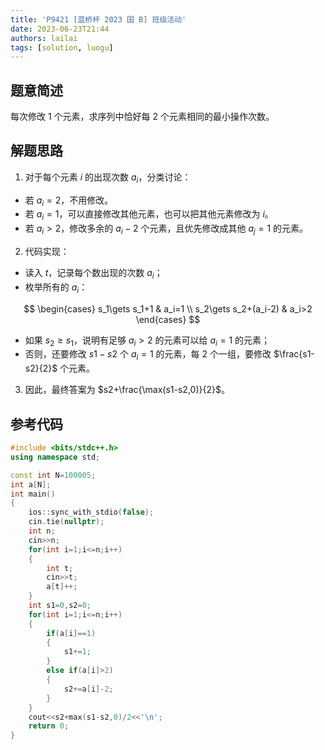 ```yaml
---
title: 'P9421 [蓝桥杯 2023 国 B] 班级活动'
date: 2023-06-23T21:44
authors: lailai
tags: [solution, luogu]
---
```


<Solution pid="P9421" aid="u9pkvxyw" />

<!-- truncate -->

## 题意简述

每次修改 $1$ 个元素，求序列中恰好每 $2$ 个元素相同的最小操作次数。

## 解题思路

1. 对于每个元素 $i$ 的出现次数 $a_i$，分类讨论：

- 若 $a_i=2$，不用修改。
- 若 $a_i=1$，可以直接修改其他元素，也可以把其他元素修改为 $i$。
- 若 $a_i>2$，修改多余的 $a_i-2$ 个元素，且优先修改成其他 $a_j=1$ 的元素。

2. 代码实现：

- 读入 $t$，记录每个数出现的次数 $a_i$；
- 枚举所有的 $a_i$：

$$
\begin{cases}
  s_1\gets s_1+1 & a_i=1 \\
  s_2\gets s_2+(a_i-2) & a_i>2
\end{cases}
$$

- 如果 $s_2\ge s_1$，说明有足够 $a_i>2$ 的元素可以给 $a_i=1$ 的元素；
- 否则，还要修改 $s1-s2$ 个 $a_i=1$ 的元素，每 $2$ 个一组，要修改 $\frac{s1-s2}{2}$ 个元素。

3. 因此，最终答案为 $s2+\frac{\max(s1-s2,0)}{2}$。

## 参考代码

```cpp
#include <bits/stdc++.h>
using namespace std;

const int N=100005;
int a[N];
int main()
{
	ios::sync_with_stdio(false);
	cin.tie(nullptr);
	int n;
	cin>>n;
	for(int i=1;i<=n;i++)
	{
		int t;
		cin>>t;
		a[t]++;
	}
	int s1=0,s2=0;
	for(int i=1;i<=n;i++)
	{
		if(a[i]==1)
		{
			s1+=1;
		}
		else if(a[i]>2)
		{
			s2+=a[i]-2;
		}
	}
	cout<<s2+max(s1-s2,0)/2<<'\n';
	return 0;
}
```
